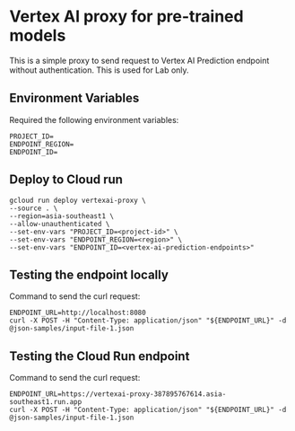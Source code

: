 # Vertex AI proxy for pre-trained models
This is a simple proxy to send request to Vertex AI Prediction endpoint without authentication. This is used for Lab only.

## Environment Variables
Required the following environment variables:
``` 
PROJECT_ID=
ENDPOINT_REGION=
ENDPOINT_ID=
```

## Deploy to Cloud run
``` 
gcloud run deploy vertexai-proxy \
--source . \
--region=asia-southeast1 \
--allow-unauthenticated \
--set-env-vars "PROJECT_ID=<project-id>" \
--set-env-vars "ENDPOINT_REGION=<region>" \
--set-env-vars "ENDPOINT_ID=<vertex-ai-prediction-endpoints>" 
```

## Testing the endpoint locally

Command to send the curl request:
``` 
ENDPOINT_URL=http://localhost:8080
curl -X POST -H "Content-Type: application/json" "${ENDPOINT_URL}" -d @json-samples/input-file-1.json
```

## Testing the Cloud Run endpoint

Command to send the curl request:
``` 
ENDPOINT_URL=https://vertexai-proxy-387895767614.asia-southeast1.run.app
curl -X POST -H "Content-Type: application/json" "${ENDPOINT_URL}" -d @json-samples/input-file-1.json
```
